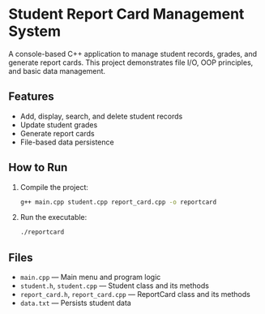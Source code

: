 # Student Report Card Management System

A console-based C++ application to manage student records, grades, and generate report cards. This project demonstrates file I/O, OOP principles, and basic data management.

## Features

- Add, display, search, and delete student records
- Update student grades
- Generate report cards
- File-based data persistence

## How to Run

1. Compile the project:

   ```bash
   g++ main.cpp student.cpp report_card.cpp -o reportcard
   ```

2. Run the executable:

   ```bash
   ./reportcard
   ```

## Files

- `main.cpp` — Main menu and program logic
- `student.h`, `student.cpp` — Student class and its methods
- `report_card.h`, `report_card.cpp` — ReportCard class and its methods
- `data.txt` — Persists student data